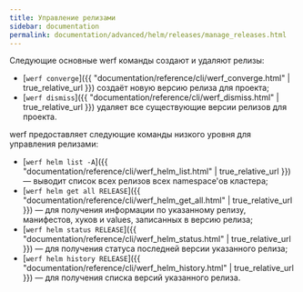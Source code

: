 ```yaml
---
title: Управление релизами
sidebar: documentation
permalink: documentation/advanced/helm/releases/manage_releases.html
---
```


Следующие основные werf команды создают и удаляют релизы:

 - [`werf converge`]({{ "documentation/reference/cli/werf_converge.html" | true_relative_url }}) создаёт новую версию релиза для проекта;
 - [`werf dismiss`]({{ "documentation/reference/cli/werf_dismiss.html" | true_relative_url }}) удаляет все существующие версии релизов для проекта.

werf предоставляет следующие команды низкого уровня для управления релизами:

 - [`werf helm list -A`]({{ "documentation/reference/cli/werf_helm_list.html" | true_relative_url }}) — выводит список всех релизов всех namespace'ов кластера;
 - [`werf helm get all RELEASE`]({{ "documentation/reference/cli/werf_helm_get_all.html" | true_relative_url }}) — для получения информации по указанному релизу, манифестов, хуков и values, записанных в версию релиза;
 - [`werf helm status RELEASE`]({{ "documentation/reference/cli/werf_helm_status.html" | true_relative_url }}) — для получения статуса последней версии указанного релиза;
 - [`werf helm history RELEASE`]({{ "documentation/reference/cli/werf_helm_history.html" | true_relative_url }}) — для получения списка версий указанного релиза.
